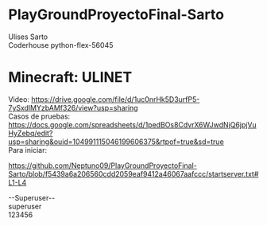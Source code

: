 # PlayGroundProyectoFinal-Sarto

Ulises Sarto  
Coderhouse python-flex-56045  

# Minecraft: ULINET
Video: https://drive.google.com/file/d/1uc0nrHk5D3urfP5-7ySxdlMYzbAMf326/view?usp=sharing  
Casos de pruebas: https://docs.google.com/spreadsheets/d/1pedBOs8CdvrX6WJwdNjQ6jpjVuHyZebq/edit?usp=sharing&ouid=104991115046199606375&rtpof=true&sd=true  
Para iniciar:

https://github.com/Neptuno09/PlayGroundProyectoFinal-Sarto/blob/f5439a6a206560cdd2059eaf9412a46067aafccc/startserver.txt#L1-L4

--Superuser--  
superuser  
123456
